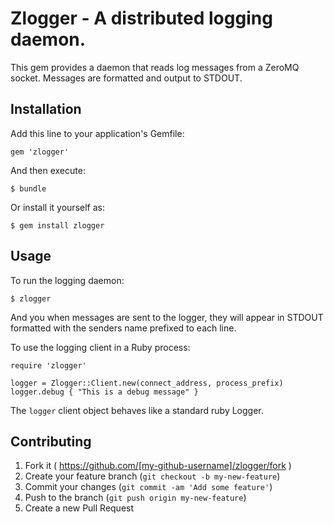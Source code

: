 # Zlogger - A distributed logging daemon.

This gem provides a daemon that reads log messages from a ZeroMQ socket. Messages are formatted and output to STDOUT.

## Installation

Add this line to your application's Gemfile:

    gem 'zlogger'

And then execute:

    $ bundle

Or install it yourself as:

    $ gem install zlogger

## Usage

To run the logging daemon:

    $ zlogger

And you when messages are sent to the logger, they will appear in STDOUT formatted with the senders name prefixed to
each line.

To use the logging client in a Ruby process:


    require 'zlogger'

    logger = Zlogger::Client.new(connect_address, process_prefix)
    logger.debug { "This is a debug message" }


The `logger` client object behaves like a standard ruby Logger.


## Contributing

1. Fork it ( https://github.com/[my-github-username]/zlogger/fork )
2. Create your feature branch (`git checkout -b my-new-feature`)
3. Commit your changes (`git commit -am 'Add some feature'`)
4. Push to the branch (`git push origin my-new-feature`)
5. Create a new Pull Request
